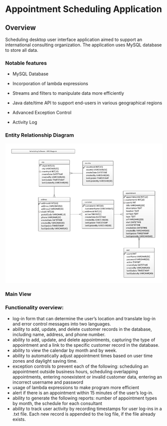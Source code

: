 # Appointment Scheduling Application

## Overview

Scheduling desktop user interface application aimed to support an international consulting organization. The application uses MySQL database to store all data. 

### Notable features

- MySQL Database 

- Incorporation of lambda expressions

- Streams and filters to manipulate data more efficiently

- Java date/time API to support end-users in various geographical regions

- Advanced Exception Control

- Activity Log

### Entity Relationship Diagram

![Entity Relationship Diagram](https://github.com/olgashi/Appointment_Scheduling_Application/blob/master/Database_ERD_Update.png)

### Main View


### Functionality overview:

- log-in form that can determine the user’s location and translate log-in and error control messages into two languages.
- ability to add, update, and delete customer records in the database, including name, address, and phone number.
- ability to add, update, and delete appointments, capturing the type of appointment and a link to the specific customer record in the database.
- ability to view the calendar by month and by week.
- ability to automatically adjust appointment times based on user time zones and daylight saving time.
- exception controls to prevent each of the following: scheduling an appointment outside business hours, scheduling overlapping appointments, entering nonexistent or invalid customer data, entering an incorrect username and password
- usage of lambda expressions to make program more efficient
- alert if there is an appointment within 15 minutes of the user’s log-in.
- ability to generate the following reports: number of appointment types by month, the schedule for each consultant
- ability to track user activity by recording timestamps for user log-ins in a .txt file. Each new record is appended to the log file, if the file already exists.
